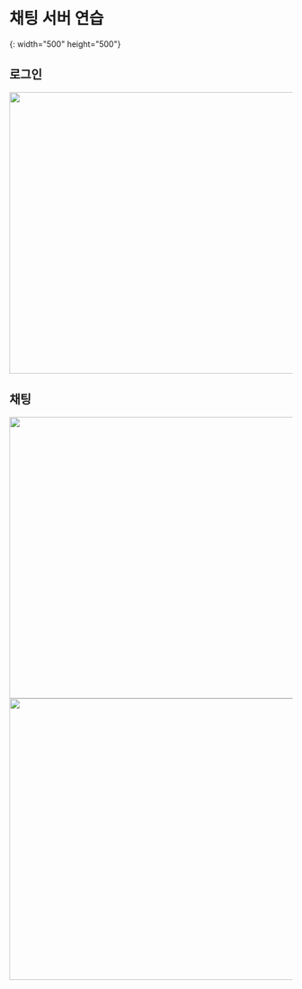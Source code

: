 # 채팅 서버 연습


{: width="500" height="500"}

## 로그인
<img src="https://github.com/user-attachments/assets/a98bd38a-3ab8-4823-a5bd-9eb14fdba1e3"  width="600" height="500"/>


## 채팅
<img src="https://github.com/user-attachments/assets/b8b1da52-0a85-4d29-9ac8-a09a0eb8a0d9"  width="600" height="500"/>
<img src="https://github.com/user-attachments/assets/d8313f84-4fff-4d5c-874b-ab16ffc8da74"  width="600" height="500"/>

